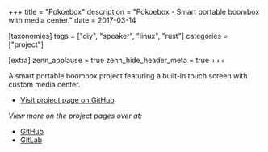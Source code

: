 +++
title = "Pokoebox"
description = "Pokoebox - Smart portable boombox with media center."
date = 2017-03-14

[taxonomies]
tags = ["diy", "speaker", "linux", "rust"]
categories = ["project"]

[extra]
zenn_applause = true
zenn_hide_header_meta = true
+++

A smart portable boombox project featuring a built-in touch screen with custom
media center.

- [Visit project page on GitHub][github]

_View more on the project pages over at:_

- [GitHub][github]
- [GitLab][gitlab]

[github]: https://github.com/timvisee/pokoebox
[gitlab]: https://gitlab.com/timvisee/pokoebox
